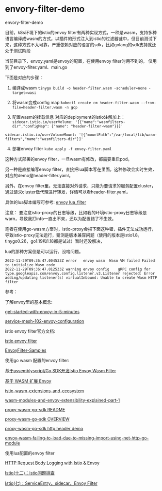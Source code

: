 # envory-filter-demo
envory-filter-demo

目前，k8s环境下的istio的envoy filter有两种实现方式，一种是wasm，支持多种语言编译成wasm的方式，以插件的形式注入到istio的过滤器链中，但目前测试下来，这种方式不太可靠，严重依赖对应的语言的sdk，比如golang的sdk支持就还处于测试阶段

当前目录下，envoy.yaml是envoy的配置，在使用envoy filter时用不到的，
仅用到了envoy-filter.yaml、main.go

下面是对应的步骤：

1. 编译成wasm
`tinygo build -o header-filter.wasm -scheduler=none -target=wasi`

2. 将wasm变成config map
`kubectl create cm header-filter-wasm --from-file=header-filter.wasm -n gcp`

3. 配置wasm的挂载信息
对应的deployment的istio注解加上：
`sidecar.istio.io/userVolume: '[{"name":"wasmfilters-dir","configMap": {"name": "header-filter-wasm"}}]'`

`sidecar.istio.io/userVolumeMount: '[{"mountPath":"/var/local/lib/wasm-filters","name":"wasmfilters-dir"}]'`

4. 部署envoy filter
`kube apply -f envoy-filter.yaml`

这种方式部署的envoy filter，一旦wasm有修改，都需要重启pod。

另一种是直接编写envoy filter，直接把lua脚本写在里面，这种修改会实时生效，对应的demo是header-filter.yaml。

另外，在envoy filter里，无法直接对外请求，只能为要请求的服务配置cluster，通过请求cluster做代理进行转发，详情可以看header-filter.yaml。

具体的lua脚本编写可参考: [envoy lua_filter]("https://www.envoyproxy.io/docs/envoy/latest/configuration/http/http_filters/lua_filter")

注意：
要注意istio-proxy的日志等级，比如我的环境istio-proxy日志等级是warn，导致我打info一直出不来，还以为配置错了不生效。

笔者在使用go-wasm方案时，istio-proxy会报下面这种错，插件无法成功运行，导致istio-proxy无法运行，猜测是版本兼容问题（使用的版本是istio1.8，tinygo0.26，go1.19和1.18都是试过）暂时还没解决，

lua的那种方案倒是可以运行，没啥问题。

```log
2022-11-29T09:36:47.004533Z	error	envoy wasm	Wasm VM failed Failed to initialize Wasm code
2022-11-29T09:36:47.012533Z	warning	envoy config	gRPC config for type.googleapis.com/envoy.config.listener.v3.Listener rejected: Error adding/updating listener(s) virtualInbound: Unable to create Wasm HTTP filter
```

参考：

了解envoy里的基本概念:

[get-started-with-envoy-in-5-minutes](https://tetrate.io/blog/get-started-with-envoy-in-5-minutes/)

[service-mesh-102-envoy-configuration](https://www.cncf.io/blog/2021/11/09/service-mesh-102-envoy-configuration/)

istio envoy filter官方文档:

[istio envoy filter](https://istio.io/latest/docs/reference/config/networking/envoy-filter/)

[EnvoyFilter-Samples](https://github.com/istio/istio/wiki/EnvoyFilter-Samples)

使用go wasm 配置的envoy filter:

[基于assemblyscript/Go SDK开发Istio Envoy Wasm Filter](https://ieevee.com/tech/2021/07/23/wasm.html)

[基于 WASM 扩展 Envoy](https://juejin.cn/post/7064582996900184100)

[istio-wasm-extensions-and-ecosystem](https://tetrate.io/blog/istio-wasm-extensions-and-ecosystem/)

[wasm-modules-and-envoy-extensibility-explained-part-1](https://tetrate.io/blog/wasm-modules-and-envoy-extensibility-explained-part-1/)

[proxy-wasm-go-sdk README](https://github.com/tetratelabs/proxy-wasm-go-sdk/blob/main/README.md)

[proxy-wasm-go-sdk OVERVIEW](https://github.com/tetratelabs/proxy-wasm-go-sdk/blob/main/doc/OVERVIEW.md)

[proxy-wasm-go-sdk http header demo](https://github.com/tetratelabs/proxy-wasm-go-sdk/blob/main/examples/http_headers/README.md)

[envoy-wasm-failing-to-load-due-to-missing-import-using-net-http-go-module](https://stackoverflow.com/questions/70933142/envoy-wasm-failing-to-load-due-to-missing-import-using-net-http-go-module)

使用lua配置的envoy filter

[HTTP Request Body Logging with Istio & Envoy](https://devpress.csdn.net/k8s/62f4e7b57e668234661892be.html)

[Istio(十二)：Istio问题排查](https://www.cnblogs.com/renshengdezheli/p/16841748.html)

[Istio(七)：ServiceEntry，sidecar，Envoy Filter](https://www.cnblogs.com/renshengdezheli/p/16839960.html)
